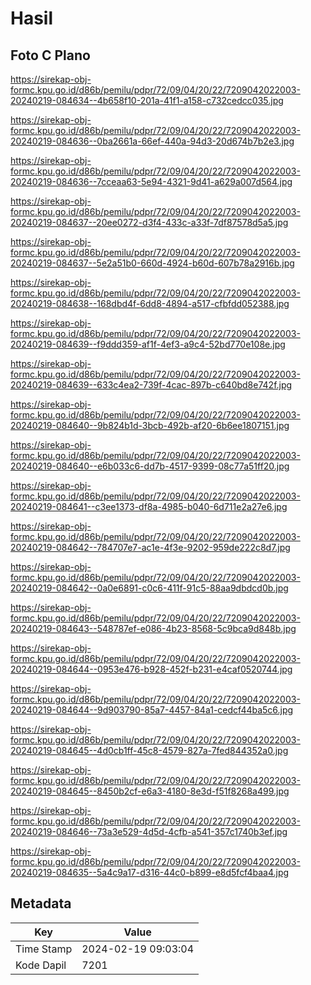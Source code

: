 # Hasil

## Foto C Plano

https://sirekap-obj-formc.kpu.go.id/d86b/pemilu/pdpr/72/09/04/20/22/7209042022003-20240219-084634--4b658f10-201a-41f1-a158-c732cedcc035.jpg

https://sirekap-obj-formc.kpu.go.id/d86b/pemilu/pdpr/72/09/04/20/22/7209042022003-20240219-084636--0ba2661a-66ef-440a-94d3-20d674b7b2e3.jpg

https://sirekap-obj-formc.kpu.go.id/d86b/pemilu/pdpr/72/09/04/20/22/7209042022003-20240219-084636--7cceaa63-5e94-4321-9d41-a629a007d564.jpg

https://sirekap-obj-formc.kpu.go.id/d86b/pemilu/pdpr/72/09/04/20/22/7209042022003-20240219-084637--20ee0272-d3f4-433c-a33f-7df87578d5a5.jpg

https://sirekap-obj-formc.kpu.go.id/d86b/pemilu/pdpr/72/09/04/20/22/7209042022003-20240219-084637--5e2a51b0-660d-4924-b60d-607b78a2916b.jpg

https://sirekap-obj-formc.kpu.go.id/d86b/pemilu/pdpr/72/09/04/20/22/7209042022003-20240219-084638--168dbd4f-6dd8-4894-a517-cfbfdd052388.jpg

https://sirekap-obj-formc.kpu.go.id/d86b/pemilu/pdpr/72/09/04/20/22/7209042022003-20240219-084639--f9ddd359-af1f-4ef3-a9c4-52bd770e108e.jpg

https://sirekap-obj-formc.kpu.go.id/d86b/pemilu/pdpr/72/09/04/20/22/7209042022003-20240219-084639--633c4ea2-739f-4cac-897b-c640bd8e742f.jpg

https://sirekap-obj-formc.kpu.go.id/d86b/pemilu/pdpr/72/09/04/20/22/7209042022003-20240219-084640--9b824b1d-3bcb-492b-af20-6b6ee1807151.jpg

https://sirekap-obj-formc.kpu.go.id/d86b/pemilu/pdpr/72/09/04/20/22/7209042022003-20240219-084640--e6b033c6-dd7b-4517-9399-08c77a51ff20.jpg

https://sirekap-obj-formc.kpu.go.id/d86b/pemilu/pdpr/72/09/04/20/22/7209042022003-20240219-084641--c3ee1373-df8a-4985-b040-6d711e2a27e6.jpg

https://sirekap-obj-formc.kpu.go.id/d86b/pemilu/pdpr/72/09/04/20/22/7209042022003-20240219-084642--784707e7-ac1e-4f3e-9202-959de222c8d7.jpg

https://sirekap-obj-formc.kpu.go.id/d86b/pemilu/pdpr/72/09/04/20/22/7209042022003-20240219-084642--0a0e6891-c0c6-411f-91c5-88aa9dbdcd0b.jpg

https://sirekap-obj-formc.kpu.go.id/d86b/pemilu/pdpr/72/09/04/20/22/7209042022003-20240219-084643--548787ef-e086-4b23-8568-5c9bca9d848b.jpg

https://sirekap-obj-formc.kpu.go.id/d86b/pemilu/pdpr/72/09/04/20/22/7209042022003-20240219-084644--0953e476-b928-452f-b231-e4caf0520744.jpg

https://sirekap-obj-formc.kpu.go.id/d86b/pemilu/pdpr/72/09/04/20/22/7209042022003-20240219-084644--9d903790-85a7-4457-84a1-cedcf44ba5c6.jpg

https://sirekap-obj-formc.kpu.go.id/d86b/pemilu/pdpr/72/09/04/20/22/7209042022003-20240219-084645--4d0cb1ff-45c8-4579-827a-7fed844352a0.jpg

https://sirekap-obj-formc.kpu.go.id/d86b/pemilu/pdpr/72/09/04/20/22/7209042022003-20240219-084645--8450b2cf-e6a3-4180-8e3d-f51f8268a499.jpg

https://sirekap-obj-formc.kpu.go.id/d86b/pemilu/pdpr/72/09/04/20/22/7209042022003-20240219-084646--73a3e529-4d5d-4cfb-a541-357c1740b3ef.jpg

https://sirekap-obj-formc.kpu.go.id/d86b/pemilu/pdpr/72/09/04/20/22/7209042022003-20240219-084635--5a4c9a17-d316-44c0-b899-e8d5fcf4baa4.jpg


## Metadata

| Key        | Value               |
| ---------- | ------------------- |
| Time Stamp | 2024-02-19 09:03:04 |
| Kode Dapil | 7201                |



